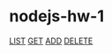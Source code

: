 # nodejs-hw-1

[LIST](https://monosnap.com/file/6H3i3mZOSNW6HDiW20pJpkFv4xc2lV)
[GET](https://monosnap.com/file/2rlseff9x8oSvPe54MCedvNkGapKqv)
[ADD](https://monosnap.com/file/kruf8uGZ6fH6pq6hJfwBXEgQchK2mL)
[DELETE](https://monosnap.com/file/fA13FgDUhMYSlRLbCHx0MS4ZTegH2C)
